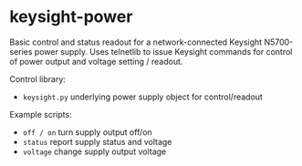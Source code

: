 # keysight-power

Basic control and status readout for a network-connected Keysight
N5700-series power supply.  Uses telnetlib to issue Keysight commands for
control of power output and voltage setting / readout.

Control library:
* `keysight.py` underlying power supply object for control/readout

Example scripts:
* `off / on` turn supply output off/on
* `status` report supply status and voltage
* `voltage` change supply output voltage

